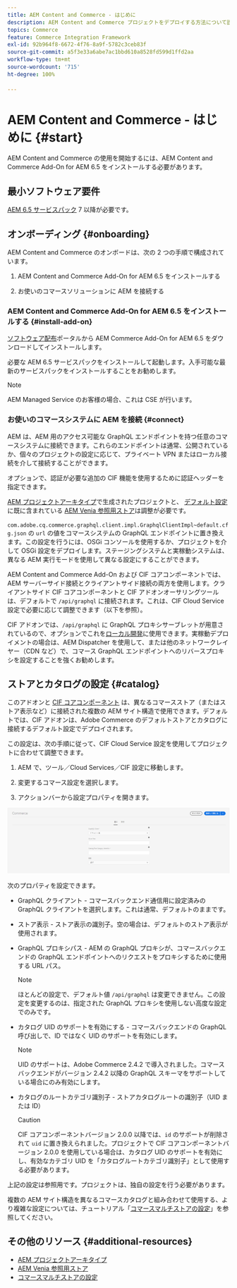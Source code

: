 ```yaml
---
title: AEM Content and Commerce - はじめに
description: AEM Content and Commerce プロジェクトをデプロイする方法について説明します。
topics: Commerce
feature: Commerce Integration Framework
exl-id: 92b964f8-6672-4f76-8a9f-5782c3ceb83f
source-git-commit: a5f3e33a6abe7ac1bbd610a8528fd599d1ffd2aa
workflow-type: tm+mt
source-wordcount: '715'
ht-degree: 100%

---
```


# AEM Content and Commerce - はじめに {#start}

AEM Content and Commerce の使用を開始するには、AEM Content and Commerce Add-On for AEM 6.5 をインストールする必要があります。

## 最小ソフトウェア要件

[AEM 6.5 サービスパック](https://experience.adobe.com/#/downloads/content/software-distribution/en/aem.html) 7 以降が必要です。

## オンボーディング  {#onboarding}

AEM Content and Commerce のオンボードは、次の 2 つの手順で構成されています。

1. AEM Content and Commerce Add-On for AEM 6.5 をインストールする

2. お使いのコマースソリューションに AEM を接続する

### AEM Content and Commerce Add-On for AEM 6.5 をインストールする {#install-add-on}

[ソフトウェア配布](https://experience.adobe.com/#/downloads/content/software-distribution/en/aem.html)ポータルから AEM Commerce Add-On for AEM 6.5 をダウンロードしてインストールします。

必要な AEM 6.5 サービスパックをインストールして起動します。入手可能な最新のサービスパックをインストールすることをお勧めします。

>[!NOTE]
>
>AEM Managed Service のお客様の場合、これは CSE が行います。

### お使いのコマースシステムに AEM を接続 {#connect}

AEM は、AEM 用のアクセス可能な GraphQL エンドポイントを持つ任意のコマースシステムに接続できます。これらのエンドポイントは通常、公開されているか、個々のプロジェクトの設定に応じて、プライベート VPN またはローカル接続を介して接続することができます。

オプションで、認証が必要な追加の CIF 機能を使用するために認証ヘッダーを指定できます。

[AEM プロジェクトアーキタイプ](https://github.com/adobe/aem-project-archetype)で生成されたプロジェクトと、 [デフォルト設定](https://github.com/adobe/aem-cif-guides-venia/blob/main/ui.config/src/main/content/jcr_root/apps/venia/osgiconfig/config/com.adobe.cq.commerce.graphql.client.impl.GraphqlClientImpl~default.cfg.json)に既に含まれている [AEM Venia 参照用ストア](https://github.com/adobe/aem-cif-guides-venia)は調整が必要です。

`com.adobe.cq.commerce.graphql.client.impl.GraphqlClientImpl~default.cfg.json` の `url` の値をコマースシステムの GraphQL エンドポイントに置き換えます。この設定を行うには、OSGi コンソールを使用するか、プロジェクトを介して OSGi 設定をデプロイします。ステージングシステムと実稼動システムは、異なる AEM 実行モードを使用して異なる設定にすることができます。

AEM Content and Commerce Add-On および CIF コアコンポーネントでは、AEM サーバーサイド接続とクライアントサイド接続の両方を使用します。クライアントサイド CIF コアコンポーネントと CIF アドオンオーサリングツールは、デフォルトで `/api/graphql` に接続されます。これは、CIF Cloud Service 設定で必要に応じて調整できます（以下を参照）。

CIF アドオンでは、`/api/graphql` に GraphQL プロキシサーブレットが用意されているので、オプションでこれを[ローカル開発](develop.md)に使用できます。実稼動デプロイメントの場合は、AEM Dispatcher を使用して、または他のネットワークレイヤー（CDN など）で、コマース GraphQL エンドポイントへのリバースプロキシを設定することを強くお勧めします。

## ストアとカタログの設定 {#catalog}

このアドオンと [CIF コアコンポーネント](https://github.com/adobe/aem-core-cif-components) は、異なるコマースストア（またはストア表示など）に接続された複数の AEM サイト構造で使用できます。デフォルトでは、CIF アドオンは、Adobe Commerce のデフォルトストアとカタログに接続するデフォルト設定でデプロイされます。

この設定は、次の手順に従って、CIF Cloud Service 設定を使用してプロジェクトに合わせて調整できます。

1. AEM で、ツール／Cloud Services／CIF 設定に移動します。

2. 変更するコマース設定を選択します。

3. アクションバーから設定プロパティを開きます。

![CIF Cloud Services の設定](/help/commerce/cif/assets/cif-cloud-service-config.png)

次のプロパティを設定できます。

- GraphQL クライアント - コマースバックエンド通信用に設定済みの GraphQL クライアントを選択します。これは通常、デフォルトのままです。
- ストア表示 - ストア表示の識別子。空の場合は、デフォルトのストア表示が使用されます。
- GraphQL プロキシパス - AEM の GraphQL プロキシが、コマースバックエンドの GraphQL エンドポイントへのリクエストをプロキシするために使用する URL パス。

   >[!NOTE]
   >
   >ほとんどの設定で、デフォルト値 `/api/graphql` は変更できません。この設定を変更するのは、指定された GraphQL プロキシを使用しない高度な設定でのみです。

- カタログ UID のサポートを有効にする - コマースバックエンドの GraphQL 呼び出しで、ID ではなく UID のサポートを有効にします。

   >[!NOTE]
   >
   >UID のサポートは、Adobe Commerce 2.4.2 で導入されました。コマースバックエンドがバージョン 2.4.2 以降の GraphQL スキーマをサポートしている場合にのみ有効にします。

- カタログのルートカテゴリ識別子 - ストアカタログルートの識別子（UID または ID）

   >[!CAUTION]
   >
   >CIF コアコンポーネントバージョン 2.0.0 以降では、`id` のサポートが削除されて `uid` に置き換えられました。プロジェクトで CIF コアコンポーネントバージョン 2.0.0 を使用している場合は、カタログ UID のサポートを有効にし、有効なカテゴリ UID を「カタログルートカテゴリ識別子」として使用する必要があります。

上記の設定は参照用です。プロジェクトは、独自の設定を行う必要があります。

複数の AEM サイト構造を異なるコマースカタログと組み合わせて使用する、より複雑な設定については、チュートリアル「[コマースマルチストアの設定](configuring/multi-store-setup.md)」を参照してください。

## その他のリソース {#additional-resources}

- [AEM プロジェクトアーキタイプ](https://github.com/adobe/aem-project-archetype)
- [AEM Venia 参照用ストア](https://github.com/adobe/aem-cif-guides-venia)
- [コマースマルチストアの設定](configuring/multi-store-setup.md)
